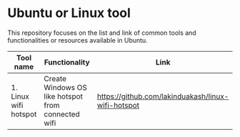 # Ubuntu or Linux tool
This repository focuses on the list and link of common tools and functionalities or resources available in Ubuntu. 

| Tool name | Functionality | Link | 
| ------ | ------ | ------ |
| 1. Linux wifi hotspot | Create Windows OS like hotspot from connected wifi | https://github.com/lakinduakash/linux-wifi-hotspot |
